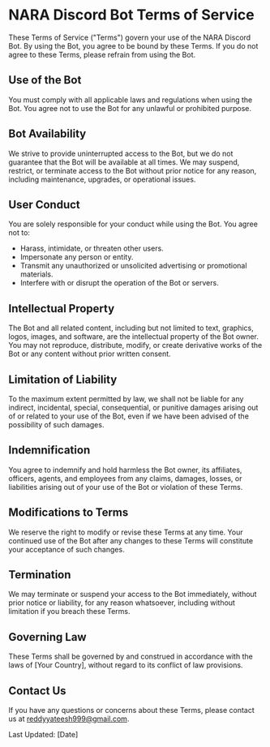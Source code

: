 # NARA Discord Bot Terms of Service

These Terms of Service ("Terms") govern your use of the NARA Discord Bot. By using the Bot, you agree to be bound by these Terms. If you do not agree to these Terms, please refrain from using the Bot.

## Use of the Bot

You must comply with all applicable laws and regulations when using the Bot. You agree not to use the Bot for any unlawful or prohibited purpose.

## Bot Availability

We strive to provide uninterrupted access to the Bot, but we do not guarantee that the Bot will be available at all times. We may suspend, restrict, or terminate access to the Bot without prior notice for any reason, including maintenance, upgrades, or operational issues.

## User Conduct

You are solely responsible for your conduct while using the Bot. You agree not to:

- Harass, intimidate, or threaten other users.
- Impersonate any person or entity.
- Transmit any unauthorized or unsolicited advertising or promotional materials.
- Interfere with or disrupt the operation of the Bot or servers.

## Intellectual Property

The Bot and all related content, including but not limited to text, graphics, logos, images, and software, are the intellectual property of the Bot owner. You may not reproduce, distribute, modify, or create derivative works of the Bot or any content without prior written consent.

## Limitation of Liability

To the maximum extent permitted by law, we shall not be liable for any indirect, incidental, special, consequential, or punitive damages arising out of or related to your use of the Bot, even if we have been advised of the possibility of such damages.

## Indemnification

You agree to indemnify and hold harmless the Bot owner, its affiliates, officers, agents, and employees from any claims, damages, losses, or liabilities arising out of your use of the Bot or violation of these Terms.

## Modifications to Terms

We reserve the right to modify or revise these Terms at any time. Your continued use of the Bot after any changes to these Terms will constitute your acceptance of such changes.

## Termination

We may terminate or suspend your access to the Bot immediately, without prior notice or liability, for any reason whatsoever, including without limitation if you breach these Terms.

## Governing Law

These Terms shall be governed by and construed in accordance with the laws of [Your Country], without regard to its conflict of law provisions.

## Contact Us

If you have any questions or concerns about these Terms, please contact us at [reddyyateesh999@gmail.com](mailto:reddyyateesh999@gmail.com).

Last Updated: [Date]
